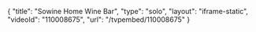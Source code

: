 {
    "title": "Sowine Home Wine Bar",
    "type": "solo",
    "layout": "iframe-static",
    "videoId": "110008675",
    "url": "\/tvpembed\/110008675"
}